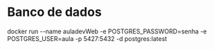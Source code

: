 # Banco de dados
docker run --name auladevWeb -e POSTGRES_PASSWORD=senha -e POSTGRES_USER=aula -p 5427:5432  -d postgres:latest
